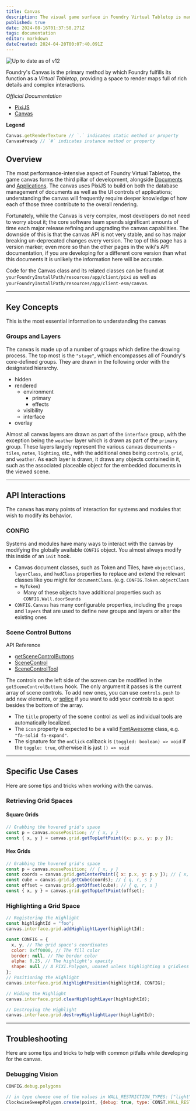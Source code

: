 ```yaml
---
title: Canvas
description: The visual game surface in Foundry Virtual Tabletop is managed by a WebGL-powered canvas which uses the PixiJS library.
published: true
date: 2024-08-16T01:37:58.271Z
tags: documentation
editor: markdown
dateCreated: 2024-04-20T00:07:40.091Z
---
```


![Up to date as of v12](https://img.shields.io/badge/FoundryVTT-v12-informational)

Foundry's Canvas is the primary method by which Foundry fulfills its function as a *Virtual Tabletop*, providing a space to render maps full of rich details and complex interactions.

*Official Documentation*

- [PixiJS](https://pixijs.com/)
- [Canvas](https://foundryvtt.com/api/classes/client.Canvas.html)

**Legend**

```js
Canvas.getRenderTexture // `.` indicates static method or property
Canvas#ready // `#` indicates instance method or property
```

## Overview

The most performance-intensive aspect of Foundry Virtual Tabletop, the game canvas forms the third pillar of development, alongside [Documents](/en/development/api/document) and [Applications](/en/development/api/applicationv2). The canvas uses PixiJS to build on both the database management of documents as well as the UI controls of applications; understanding the canvas will frequently require deeper knowledge of how each of those three contribute to the overall rendering. 

Fortunately, while the Canvas is very complex, most developers do not need to worry about it; the core software team spends significant amounts of time each major release refining and upgrading the canvas capabilities. The downside of this is that the canvas API is not very stable, and so has major breaking un-deprecated changes every version. The top of this page has a version marker; even more so than the other pages in the wiki's API documentation, if you are developing for a different core version than what this documents it is unlikely the information here will be accurate.

Code for the Canvas class and its related classes can be found at `yourFoundryInstallPath/resources/app/client/pixi` as well as `yourFoundryInstallPath/resources/app/client-esm/canvas`.

---
## Key Concepts

This is the most essential information to understanding the canvas

### Groups and Layers

The canvas is made up of a number of groups which define the drawing process. The top most is the `"stage"`, which encompasses all of Foundry's core-defined groups. They are drawn in the following order with the designated hierarchy.

- hidden
- rendered
  - environment
    - primary
    - effects
  - visibility
  - interface
- overlay

Almost all canvas layers are drawn as part of the `interface` group, with the exception being the `weather` layer which is drawn as part of the `primary` group. These layers largely represent the various canvas documents - `tiles`, `notes`, `lighting`, etc., with the additional ones being `controls`, `grid`, and `weather`. As each layer is drawn, it draws any objects contained in it, such as the associated placeable object for the embedded documents in the viewed scene.

---
## API Interactions

The canvas has many points of interaction for systems and modules that wish to modify its behavior.

### CONFIG

Systems and modules have many ways to interact with the canvas by modifying the globally available `CONFIG` object. You almost always modify this inside of an `init` hook.

- Canvas document classes, such as Token and Tiles, have `objectClass`, `layerClass`, and `hudClass` properties to replace and extend the relevant classes like you might for `documentClass`. (e.g. `CONFIG.Token.objectClass = MyToken`)
  - Many of these objects have additional properties such as `CONFIG.Wall.doorSounds`
- `CONFIG.Canvas` has many configurable properties, including the `groups` and `layers` that are used to define new groups and layers or alter the existing ones

### Scene Control Buttons

API Reference

- [getSceneControlButtons](https://foundryvtt.com/api/functions/hookEvents.getSceneControlButtons.html)
- [SceneControl](https://foundryvtt.com/api/interfaces/client.SceneControl.html)
- [SceneControlTool](https://foundryvtt.com/api/interfaces/client.SceneControlTool.html)

The controls on the left side of the screen can be modified in the `getSceneControlButtons` hook. The only argument it passes is the current array of scene controls. To add new ones, you can use `controls.push` to add new elements, or [splice](https://developer.mozilla.org/en-US/docs/Web/JavaScript/Reference/Global_Objects/Array/splice) if you want to add your controls to a spot besides the bottom of the array.

- The `title` property of the scene control as well as individual tools are automatically localized. 
- The `icon` property is expected to be a valid [FontAwesome](https://fontawesome.com/search?o=r&m=free) class, e.g. `"fa-solid fa-expand"`. 
- The signature for the `onClick` callback is `(toggled: boolean) => void` if the `toggle: true`, otherwise it is just `() => void`

---
## Specific Use Cases

Here are some tips and tricks when working with the canvas.

### Retrieving Grid Spaces

#### Square Grids
```js
// Grabbing the hovered grid's space
const p = canvas.mousePosition; // { x, y }
const { x, y } = canvas.grid.getTopLeftPoint({x: p.x, y: p.y });
```

#### Hex Grids
```js
// Grabbing the hovered grid's space
const p = canvas.mousePosition; // { x, y }
const coords = canvas.grid.getCenterPoint({ x: p.x, y: p.y }); // { x, y }
const cube = canvas.grid.getCube(coords); // { q, r, s }
const offset = canvas.grid.getOffset(cube); // { q, r, s }
const { x, y } = canvas.grid.getTopLeftPoint(offset);
```

### Highlighting a Grid Space

```js
// Registering the Highlight 
const highlightId = "foo";
canvas.interface.grid.addHighlightLayer(highlightId);

const CONFIG = {
  x, y, // The grid space's coordinates
  color: 0xff0000, // The fill color
  border: null, // The border color
  alpha: 0.25, // The highlight's opacity
  shape: null // A PIXI.Polygon, unused unless highlighting a gridless canvas
};
// Positioning the Highlight
canvas.interface.grid.highlightPosition(highlightId, CONFIG);

// Hiding the Highlight
canvas.interface.grid.clearHighlightLayer(highlightId);

// Destroying the Highlight
canvas.interface.grid.destroyHighlightLayer(highlightId);
```

---
## Troubleshooting

Here are some tips and tricks to help with common pitfalls while developing for the canvas.

### Debugging Vision

```js
CONFIG.debug.polygons

// in type choose one of the values in WALL_RESTRICTION_TYPES: ["light", "sight", "sound", "move"]
ClockwiseSweepPolygon.create(point, {debug: true, type: CONST.WALL_RESTRICTION_TYPES})
```